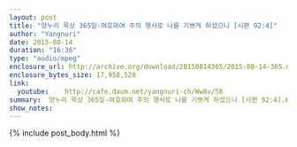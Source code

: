 ```yaml
---
layout: post
title: "양누리 묵상 365일-여호와여 주의 행사로 나를 기쁘게 하셨으니 [시편 92:4]"
author: "Yangnuri"
date: 2015-08-14
duration: "16:36"
type: "audio/mpeg"
enclosure_url: http://archive.org/download/20150814365/2015-08-14-365.mp3
enclosure_bytes_size: 17,958,528      
link:
  youtube:    http://cafe.daum.net/yangnuri-ch/Ww8v/58
summary:  양누리 묵상 365일-여호와여 주의 행사로 나를 기쁘게 하셨으니 [시편 92:4].mp3
show_notes:
---
```


{% include post_body.html %}
